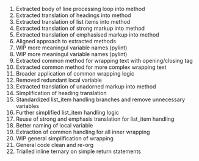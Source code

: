 1. Extracted body of line processing loop into method
2. Extracted translation of headings into method
3. Extracted translation of list items into method
4. Extracted translation of strong markup into method
5. Extracted translation of emphasised markup into method
6. Aligned approach to extracted methods
7. WIP more meaningul variable names (pylint)
8. WIP more meaningul variable names (pylint)
9. Extracted common method for wrapping text with opening/closing tag
10. Extracted common method for more complex wrapping text
11. Broader application of common wrapping logic
12. Removed redundant local variable
13. Extracted translation of unadorned markup into method
14. Simplification of heading translation
15. Standardized list_item handling branches and remove unnecessary variables
16. Further simplified list_item handling logic
17. Reuse of strong and emphasis translation for list_item handling
18. Better naming of local variable
19. Extraction of common handling for all inner wrapping
20. WIP general simplification of wrapping
21. General code clean and re-org
22. Trialled inline ternary on simple return statements
